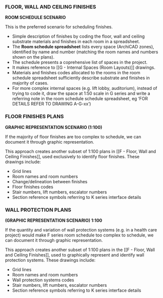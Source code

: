 ### FLOOR, WALL AND CEILING FINISHES

**ROOM SCHEDULE SCENARIO** 

This is the preferred scenario for scheduling finishes.

- Simple description of finishes by coding the floor, wall and ceiling substrate materials and finishes in each room in a spreadsheet.
- The **Room schedule spreadsheet** lists every space (ArchiCAD zones), identified by name and number (matching the room names and numbers shown on the plans).
- The schedule presents a coprehensive list of spaces in the project.
- It makes reference to [[G - Internal Spaces (Room Layouts)]] drawings.
- Materials and finishes codes allocated to the rooms in the room schedule spreadsheet sufficiently describe substrate and finishes in majority of cases.
- For more complex internal spaces (e.g. lift lobby, auditorium), instead of trying to code it, draw the space at 1:50 scale in G series and write a referring note in the room schedule schedule spreadsheet, eg ‘FOR DETAILS REFER TO DRAWING A-G-xx’)

### FLOOR FINISHES PLANS

**GRAPHIC REPRESENTATION SCENARIO (1:100)**

If the majority of floor finishes are too complex to schedule, we can document it through graphic representation.

This approach creates another subset of 1:100 plans in [[F - Floor, Wall and Ceiling Finishes]], used exclusively to identify floor finishes. These drawings include:
-   Grid lines
-   Room names and room numbers
-   Change/delineation between finishes
-   Floor finishes codes
-   Stair numbers, lift numbers, escalator numbers
-   Section reference symbols referring to K series interface details

### WALL PROTECTION PLANS

**(GRAPHIC REPRESENTATION SCENARIO) 1:100**

If the quantity and variation of wall protection systems (e.g. in a health care project) would make F series room schedule too complex to schedule, we can document it through graphic representation.

This approach creates another subset of 1:100 plans in the [[F - Floor, Wall and Ceiling Finishes]], used to graphically represent and identify wall protection systems. These drawings include:
-   Grid lines
-   Room names and room numbers
-   Wall protection systems codes
-   Stair numbers, lift numbers, escalator numbers
-   Section reference symbols referring to K series interface details
